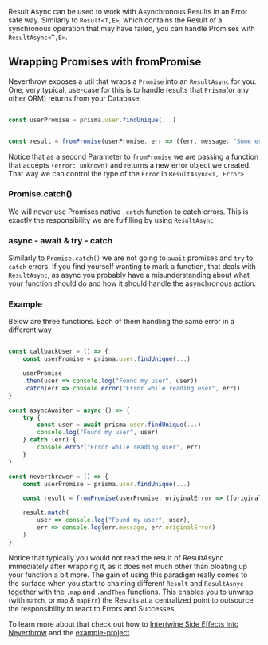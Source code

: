 Result Async can be used to work with Asynchronous Results in an Error safe way.
Similarly to `Result<T,E>`, which contains the Result of a synchronous operation that may have failed, you can handle Promises with `ResultAsync<T,E>`.

## Wrapping Promises with fromPromise

Neverthrow exposes a util that wraps a `Promise` into an `ResultAsync` for you.
One, very typical, use-case for this is to handle results that `Prisma`(or any other ORM) returns from your Database.

```typescript

const userPromise = prisma.user.findUnique(...)


const result = fromPromise(userPromise, err => ({err, message: "Some error happened while reading DB"}))
```

Notice that as a second Parameter to `fromPromise` we are passing a function that accepts `(error: unknown)` and returns a new error object we created.
That way we can control the type of the `Error` in `ResultAsync<T, Error>`

### Promise.catch()

We will never use Promises native `.catch` function to catch errors. This is exactly the responsibility we are fulfilling by using `ResultAsync`

### async - await & try - catch

Similarly to `Promise.catch()` we are not going to `await` promises and `try` to `catch` errors.
If you find yourself wanting to mark a function, that deals with `ResultAsync`, as async you probably have a misunderstanding about what your function should do
and how it should handle the asynchronous action.

### Example

Below are three functions. Each of them handling the same error in a different way

```typescript

const callbackUser = () => {
    const userPromise = prisma.user.findUnique(...)

    userPromise
    .then(user => console.log("Found my user", user))
    .catch(err => console.error("Error while reading user", err))
}

const asyncAwaiter = async () => {
    try {
        const user = await prisma.user.findUnique(...)
        console.log("Found my user", user)
    } catch (err) {
        console.error("Error while reading user", err)
    }
}

const neverthrower = () => {
    const userPromise = prisma.user.findUnique(...)

    const result = fromPromise(userPromise, originalError => ({originalError, message: "Error while reading user"}))

    result.match(
        user => console.log("Found my user", user),
        err => console.log(err.message, err.originalError)
    )
}
```

Notice that typically you would not read the result of ResultAsync immediately after wrapping it, as it does not much other than bloating up your function a bit more.
The gain of using this paradigm really comes to the surface when you start to chaining different `Result` and `ResultAsnyc` together with the `.map` and `.andThen` functions. This enables you to unwrap (with `match`, or `map` & `mapErr`) the Results at a centralized point to outsource the responsibility to react to Errors and Successes.

To learn more about that check out how to [Intertwine Side Effects Into Neverthrow](./Intertwining-Side-Effects-Into-Neverthrow.md) and the [example-project](https://github.com/parlez-vous/server)
